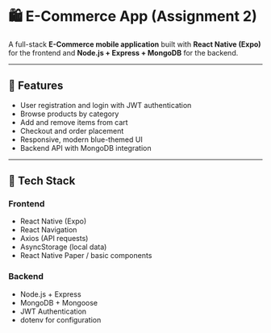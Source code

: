 # 🛍️ E-Commerce App (Assignment 2)

A full-stack **E-Commerce mobile application** built with **React Native (Expo)** for the frontend and **Node.js + Express + MongoDB** for the backend.

---

## 🚀 Features
- User registration and login with JWT authentication
- Browse products by category
- Add and remove items from cart
- Checkout and order placement
- Responsive, modern blue-themed UI
- Backend API with MongoDB integration

---

## 🧩 Tech Stack

### Frontend
- React Native (Expo)
- React Navigation
- Axios (API requests)
- AsyncStorage (local data)
- React Native Paper / basic components

### Backend
- Node.js + Express
- MongoDB + Mongoose
- JWT Authentication
- dotenv for configuration

